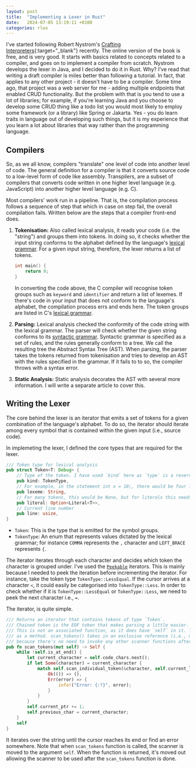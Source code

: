 ```yaml
---
layout: post
title:  "Implementing a Lexer in Rust"
date:   2024-07-05 13:19:11 +0100
categories: rlox
---
```


I've started following Robert Nystrom's [Crafting Interpreters](https://craftinginterpreters.com/contents.html){:target="_blank"} recently. The online version of the book is free, and is very good. It starts with basics related to concepts related to a compiler, and goes on to implement a compiler from scratch. Nystrom develops the lexer in Java, and I decided to do it in Rust. Why? I've read that writing a draft compiler is miles better than following a tutorial. In fact, that applies to any other project - it doesn't have to be a compiler. Some time ago, that project was a web server for me - adding multiple endpoints that enabled CRUD functionality. But the problem with that is you tend to use a lot of libraries; for example, if you're learning Java and you choose to develop some CRUD thing like a todo list you would most likely to employ some framework (or a library) like Spring or Jakarta. Yes - you do learn traits in language out of developing such things, but it is my experience that you learn a lot about libraries that way rather than the programming language.

## Compilers

So, as we all know, compilers "translate" one level of code into another level of code. The general definition for a compiler is that it converts source code to a low-level form of code like assembly. Transpilers, are a subset of compilers that converts code written in one higher level language (e.g. JavaScript) into another higher level language (e.g. C). 

Most compilers' work run in a pipeline. That is, the compilation process follows a sequence of step that which in case on step fail, the overall compilation fails. Written below are the steps that a compiler front-end does.

1. **Tokenisation:** Also called lexical analysis, it reads your code (i.e. the "string") and groups them into tokens. In doing so, it checks whether the input string conforms to the alphabet defined by the language's [lexical grammar](https://en.wikipedia.org/wiki/Lexical_grammar). For a given input string, therefore, the lexer returns a list of tokens. 

    ```c
    int main() {
        return 0;
    }
    ```

    In converting the code above, the C compiler will recognise token groups such as `keyword` and `identifier` and return a list of lexemes. If there's code in your input that does not conform to the language's alphabet, the compilation process errs and ends here. The token groups are listed in C's [lexical grammar](https://learn.microsoft.com/en-us/cpp/c-language/lexical-grammar?view=msvc-170).

2. **Parsing:** Lexical analysis checked the conformity of the code string with the lexical grammar. The parser will check whether the given string conforms to its [syntactic grammar](https://learn.microsoft.com/en-us/cpp/c-language/phrase-structure-grammar?view=msvc-170). Syntactic grammar is specified as a set of rules, and the rules generally conform to a tree. We call the resulting tree the Abstract Syntax Tree (AST). When parsing, the parser takes the tokens returned from tokenisation and tries to develop an AST with the rules specified in the grammar. If it fails to to so, the compiler throws with a syntax error.

3. **Static Analysis:** Static analysis decorates the AST with several more information. I will write a separate article to cover this.

## Writing the Lexer

The core behind the lexer is an iterator that emits a set of tokens for a given combination of the language's alphabet. To do so, the iterator should iterate among every symbol that is contained within the given input (i.e., source code).

In implemeting the lexer, I defined the core types that are required for the lexer.

```rust
/// Token type for lexical analysis
pub struct Token<T: Debug> {
    // Type of the token. I have used `kind` here as `type` is a reserved word in Rust
    pub kind: TokenType,
    // For example, in the statement int x = 10;, there would be four lexemes: `"int"`, `"x"`, `"="`, and `"10"`.
    pub lexeme: String,
    // For many tokens, this would be None, but for literals this needs to be set as its own type (e.g. `String` for strings)
    pub literal: Option<Literal<T>>,
    // Current line number
    pub line: usize,
}
```

- `Token`: This is the type that is emitted for the symbol groups. 
- `TokenType`: An enum that represents values dictated by the lexical grammar; for instance `COMMA` represents the `,` character and `LEFT_BRACE` represents `{`. 

The iterator iterates through each character and decides which token the character is grouped under. I've used the [`Peekable`](https://doc.rust-lang.org/std/iter/struct.Peekable.html) iterators. This is mainly because I needed to peek the iteration before incrementing the iterator. For instance, take the token type `TokenType::LessEqual`. If the cursor arrives at a character `<`, it could easily be categorised into `TokenType::Less`. In order to check whether if it is `TokenType::LessEqual` or `TokenType::Less`, we need to peek the next character i.e., `=`.

The iterator, is quite simple. 

```rust
/// Returns an iterator that contains tokens of type `Token`.
/// Chained token is the EOF token that makes parsing a little easier.
/// This is not an associated function, as it does have `self` in it. This needs to be called
/// as a method. scan_tokens() takes in an exclusive reference (i.e., mut self) to the instance of Scanner
/// because there's no need to invoke any other scanner functions after the invocation of this function.
pub fn scan_tokens(mut self) -> Self {
    while !self.is_at_end() {
        let current_character = self.code_chars.next();
        if let Some(character) = current_character {
            match self.scan_individual_token(&character, self.current_line) {
                Ok(()) => (),
                Err(error) => {
                    info!("Error: {:?}", error);
                }
            }
        }
        self.current_ptr += 1;
        self.previous_char = current_character;
    }
    self
}
```

It iterates over the string until the cursor reaches its end or find an error somewhere. Note that when `scan_tokens` function is called, the scanner is moved to the argument `self`. When the function is returned, it's moved out allowing the scanner to be used after the `scan_tokens` function is done.